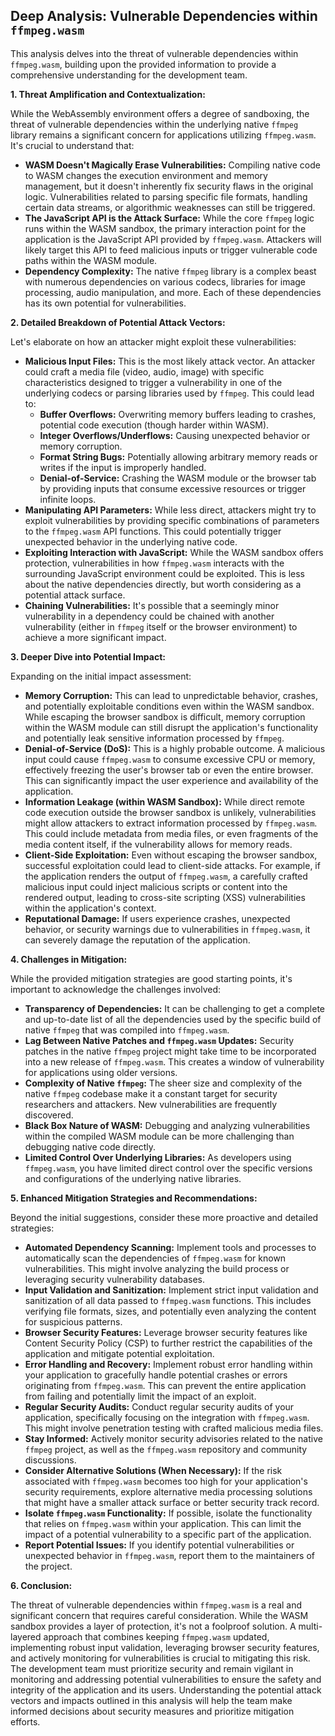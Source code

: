 ## Deep Analysis: Vulnerable Dependencies within `ffmpeg.wasm`

This analysis delves into the threat of vulnerable dependencies within `ffmpeg.wasm`, building upon the provided information to provide a comprehensive understanding for the development team.

**1. Threat Amplification and Contextualization:**

While the WebAssembly environment offers a degree of sandboxing, the threat of vulnerable dependencies within the underlying native `ffmpeg` library remains a significant concern for applications utilizing `ffmpeg.wasm`. It's crucial to understand that:

* **WASM Doesn't Magically Erase Vulnerabilities:**  Compiling native code to WASM changes the execution environment and memory management, but it doesn't inherently fix security flaws in the original logic. Vulnerabilities related to parsing specific file formats, handling certain data streams, or algorithmic weaknesses can still be triggered.
* **The JavaScript API is the Attack Surface:** While the core `ffmpeg` logic runs within the WASM sandbox, the primary interaction point for the application is the JavaScript API provided by `ffmpeg.wasm`. Attackers will likely target this API to feed malicious inputs or trigger vulnerable code paths within the WASM module.
* **Dependency Complexity:** The native `ffmpeg` library is a complex beast with numerous dependencies on various codecs, libraries for image processing, audio manipulation, and more. Each of these dependencies has its own potential for vulnerabilities.

**2. Detailed Breakdown of Potential Attack Vectors:**

Let's elaborate on how an attacker might exploit these vulnerabilities:

* **Malicious Input Files:** This is the most likely attack vector. An attacker could craft a media file (video, audio, image) with specific characteristics designed to trigger a vulnerability in one of the underlying codecs or parsing libraries used by `ffmpeg`. This could lead to:
    * **Buffer Overflows:**  Overwriting memory buffers leading to crashes, potential code execution (though harder within WASM).
    * **Integer Overflows/Underflows:** Causing unexpected behavior or memory corruption.
    * **Format String Bugs:**  Potentially allowing arbitrary memory reads or writes if the input is improperly handled.
    * **Denial-of-Service:**  Crashing the WASM module or the browser tab by providing inputs that consume excessive resources or trigger infinite loops.
* **Manipulating API Parameters:**  While less direct, attackers might try to exploit vulnerabilities by providing specific combinations of parameters to the `ffmpeg.wasm` API functions. This could potentially trigger unexpected behavior in the underlying native code.
* **Exploiting Interaction with JavaScript:**  While the WASM sandbox offers protection, vulnerabilities in how `ffmpeg.wasm` interacts with the surrounding JavaScript environment could be exploited. This is less about the native dependencies directly, but worth considering as a potential attack surface.
* **Chaining Vulnerabilities:**  It's possible that a seemingly minor vulnerability in a dependency could be chained with another vulnerability (either in `ffmpeg` itself or the browser environment) to achieve a more significant impact.

**3. Deeper Dive into Potential Impact:**

Expanding on the initial impact assessment:

* **Memory Corruption:** This can lead to unpredictable behavior, crashes, and potentially exploitable conditions even within the WASM sandbox. While escaping the browser sandbox is difficult, memory corruption within the WASM module can still disrupt the application's functionality and potentially leak sensitive information processed by `ffmpeg`.
* **Denial-of-Service (DoS):**  This is a highly probable outcome. A malicious input could cause `ffmpeg.wasm` to consume excessive CPU or memory, effectively freezing the user's browser tab or even the entire browser. This can significantly impact the user experience and availability of the application.
* **Information Leakage (within WASM Sandbox):** While direct remote code execution outside the browser sandbox is unlikely, vulnerabilities might allow attackers to extract information processed by `ffmpeg.wasm`. This could include metadata from media files, or even fragments of the media content itself, if the vulnerability allows for memory reads.
* **Client-Side Exploitation:**  Even without escaping the browser sandbox, successful exploitation could lead to client-side attacks. For example, if the application renders the output of `ffmpeg.wasm`, a carefully crafted malicious input could inject malicious scripts or content into the rendered output, leading to cross-site scripting (XSS) vulnerabilities within the application's context.
* **Reputational Damage:**  If users experience crashes, unexpected behavior, or security warnings due to vulnerabilities in `ffmpeg.wasm`, it can severely damage the reputation of the application.

**4. Challenges in Mitigation:**

While the provided mitigation strategies are good starting points, it's important to acknowledge the challenges involved:

* **Transparency of Dependencies:**  It can be challenging to get a complete and up-to-date list of all the dependencies used by the specific build of native `ffmpeg` that was compiled into `ffmpeg.wasm`.
* **Lag Between Native Patches and `ffmpeg.wasm` Updates:**  Security patches in the native `ffmpeg` project might take time to be incorporated into a new release of `ffmpeg.wasm`. This creates a window of vulnerability for applications using older versions.
* **Complexity of Native `ffmpeg`:** The sheer size and complexity of the native `ffmpeg` codebase make it a constant target for security researchers and attackers. New vulnerabilities are frequently discovered.
* **Black Box Nature of WASM:**  Debugging and analyzing vulnerabilities within the compiled WASM module can be more challenging than debugging native code directly.
* **Limited Control Over Underlying Libraries:**  As developers using `ffmpeg.wasm`, you have limited direct control over the specific versions and configurations of the underlying native libraries.

**5. Enhanced Mitigation Strategies and Recommendations:**

Beyond the initial suggestions, consider these more proactive and detailed strategies:

* **Automated Dependency Scanning:** Implement tools and processes to automatically scan the dependencies of `ffmpeg.wasm` for known vulnerabilities. This might involve analyzing the build process or leveraging security vulnerability databases.
* **Input Validation and Sanitization:**  Implement strict input validation and sanitization of all data passed to `ffmpeg.wasm` functions. This includes verifying file formats, sizes, and potentially even analyzing the content for suspicious patterns.
* **Browser Security Features:** Leverage browser security features like Content Security Policy (CSP) to further restrict the capabilities of the application and mitigate potential exploitation.
* **Error Handling and Recovery:** Implement robust error handling within your application to gracefully handle potential crashes or errors originating from `ffmpeg.wasm`. This can prevent the entire application from failing and potentially limit the impact of an exploit.
* **Regular Security Audits:** Conduct regular security audits of your application, specifically focusing on the integration with `ffmpeg.wasm`. This might involve penetration testing with crafted malicious media files.
* **Stay Informed:**  Actively monitor security advisories related to the native `ffmpeg` project, as well as the `ffmpeg.wasm` repository and community discussions.
* **Consider Alternative Solutions (When Necessary):**  If the risk associated with `ffmpeg.wasm` becomes too high for your application's security requirements, explore alternative media processing solutions that might have a smaller attack surface or better security track record.
* **Isolate `ffmpeg.wasm` Functionality:**  If possible, isolate the functionality that relies on `ffmpeg.wasm` within your application. This can limit the impact of a potential vulnerability to a specific part of the application.
* **Report Potential Issues:** If you identify potential vulnerabilities or unexpected behavior in `ffmpeg.wasm`, report them to the maintainers of the project.

**6. Conclusion:**

The threat of vulnerable dependencies within `ffmpeg.wasm` is a real and significant concern that requires careful consideration. While the WASM sandbox provides a layer of protection, it's not a foolproof solution. A multi-layered approach that combines keeping `ffmpeg.wasm` updated, implementing robust input validation, leveraging browser security features, and actively monitoring for vulnerabilities is crucial to mitigating this risk. The development team must prioritize security and remain vigilant in monitoring and addressing potential vulnerabilities to ensure the safety and integrity of the application and its users. Understanding the potential attack vectors and impacts outlined in this analysis will help the team make informed decisions about security measures and prioritize mitigation efforts.
